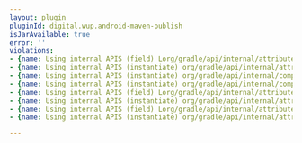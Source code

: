 ```yaml
---
layout: plugin
pluginId: digital.wup.android-maven-publish
isJarAvailable: true
error: ''
violations:
- {name: Using internal APIS (field) Lorg/gradle/api/internal/attributes/ImmutableAttributesFactory;}
- {name: Using internal APIS (instantiate) org/gradle/api/internal/attributes/ImmutableAttributesFactory}
- {name: Using internal APIS (instantiate) org/gradle/api/internal/component/UsageContext}
- {name: Using internal APIS (instantiate) org/gradle/api/internal/component/UsageContext}
- {name: Using internal APIS (field) Lorg/gradle/api/internal/attributes/ImmutableAttributesFactory;}
- {name: Using internal APIS (instantiate) org/gradle/api/internal/attributes/ImmutableAttributesFactory}
- {name: Using internal APIS (field) Lorg/gradle/api/internal/attributes/ImmutableAttributes;}
- {name: Using internal APIS (instantiate) org/gradle/api/internal/attributes/ImmutableAttributes}

---
```

